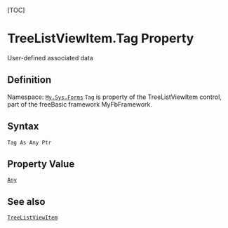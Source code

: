 [TOC]
# TreeListViewItem.Tag Property
User-defined associated data
## Definition
Namespace: [`My.Sys.Forms`](My.Sys.Forms.md)
`Tag` is property of the TreeListViewItem control, part of the freeBasic framework MyFbFramework.
## Syntax
```freeBasic
Tag As Any Ptr
```
## Property Value
[`Any`]("https://www.freebasic.net/wiki/KeyPgAny")
## See also
[`TreeListViewItem`](TreeListViewItem.md)

